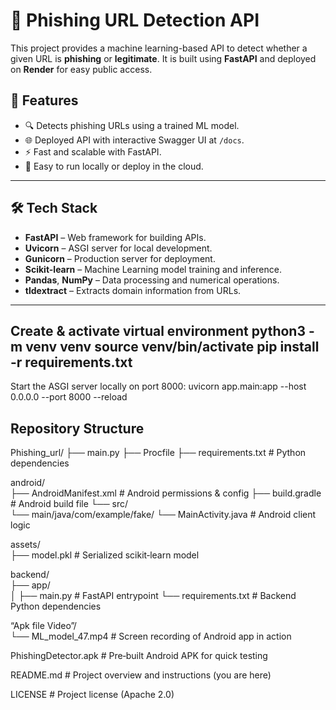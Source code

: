 # 🔐 Phishing URL Detection API

This project provides a machine learning-based API to detect whether a given URL is **phishing** or **legitimate**. It is built using **FastAPI** and deployed on **Render** for easy public access.

## 🚀 Features

- 🔍 Detects phishing URLs using a trained ML model.
- 🌐 Deployed API with interactive Swagger UI at `/docs`.
- ⚡ Fast and scalable with FastAPI.
- 🔧 Easy to run locally or deploy in the cloud.

---

## 🛠 Tech Stack

- **FastAPI** – Web framework for building APIs.
- **Uvicorn** – ASGI server for local development.
- **Gunicorn** – Production server for deployment.
- **Scikit-learn** – Machine Learning model training and inference.
- **Pandas**, **NumPy** – Data processing and numerical operations.
- **tldextract** – Extracts domain information from URLs.

---
Create & activate virtual environment
python3 -m venv venv
source venv/bin/activate
pip install -r requirements.txt
---

Start the ASGI server locally on port 8000:
uvicorn app.main:app --host 0.0.0.0 --port 8000 --reload

## Repository Structure
Phishing_url/
├── main.py
├── Procfile
├── requirements.txt             # Python dependencies

android/                        
├── AndroidManifest.xml          # Android permissions & config
├── build.gradle                 # Android build file
└── src/                         
    └── main/java/com/example/fake/
        └── MainActivity.java    # Android client logic

assets/                         
├── model.pkl                    # Serialized scikit‑learn model               

backend/                         
├── app/                         
│   ├── main.py                  # FastAPI entrypoint
└── requirements.txt             # Backend Python dependencies

“Apk file Video”/               
└── ML_model_47.mp4                     # Screen recording of Android app in action

PhishingDetector.apk             # Pre‑built Android APK for quick testing

README.md                        # Project overview and instructions (you are here)

LICENSE                          # Project license (Apache 2.0)



